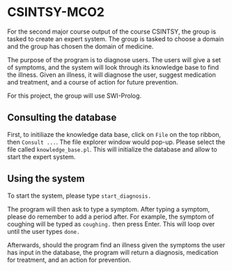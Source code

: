 # CSINTSY-MCO2

For the second major course output of the course CSINTSY, the group is tasked to create an expert system. The group is tasked to choose a domain and 
the group has chosen the domain of medicine. 

The purpose of the program is to diagnose users. The users will give a set of symptoms, and the system will look through its knowledge base to find the illness.
Given an illness, it will diagnose the user, suggest medication and treatment, and a course of action for future prevention.

For this project, the group will use SWI-Prolog.

## Consulting the database

First, to initiliaze the knowledge data base, click on `File` on the top ribbon, then `Consult ...`. The file explorer window would pop-up. Please select the file called
`knowledge_base.pl`. This will initialize the database and allow to start the expert system.

## Using the system

To start the system, please type `start_diagnosis.`

The program will then ask to type a symptom. After typing a symptom, please do remember to add a period after. For example, the symptom of 
coughing will be typed as `coughing.` then press Enter. This will loop over until the user types `done.`

Afterwards, should the program find an illness given the symptoms the user has input in the database, the program will return a diagnosis, medication for treatment, and an action for prevention.